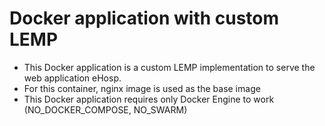 Docker application with custom LEMP
===================================

- This Docker application is a custom LEMP implementation to
  serve the web application eHosp.
- For this container, nginx image is used as the base image
- This Docker application requires only Docker Engine to work 
  (NO_DOCKER_COMPOSE, NO_SWARM)